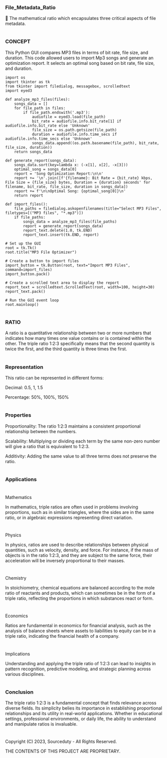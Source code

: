 ### File_Metadata_Ratio

🔢 The mathematical ratio which encapsulates three critical aspects of file metadata.

#

### CONCEPT

This Python GUI compares MP3 files in terms of bit rate, file size, and duration. This code allowed users to import Mp3 songs and generate an optimization report. It selects an optimal song based on bit rate, file size, and duration.

```
import os
import tkinter as tk
from tkinter import filedialog, messagebox, scrolledtext
import eyed3

def analyze_mp3_files(files):
    songs_data = []
    for file_path in files:
        if file_path.endswith('.mp3'):
            audiofile = eyed3.load(file_path)
            bit_rate = audiofile.info.bit_rate[1] if audiofile.info.bit_rate else 'Unknown'
            file_size = os.path.getsize(file_path)
            duration = audiofile.info.time_secs if audiofile.info.time_secs else 'Unknown'
            songs_data.append((os.path.basename(file_path), bit_rate, file_size, duration))
    return songs_data

def generate_report(songs_data):
    songs_data.sort(key=lambda x: (-x[1], x[2], -x[3]))
    optimal_song = songs_data[0]
    report = 'Song Optimization Report:\n\n'
    report += '\n'.join([f'{filename}: Bit Rate = {bit_rate} kbps, File Size = {file_size} bytes, Duration = {duration} seconds' for filename, bit_rate, file_size, duration in songs_data])
    report += f'\n\nOptimal Song: {optimal_song[0]}\n'
    return report

def import_files():
    file_paths = filedialog.askopenfilenames(title="Select MP3 Files", filetypes=[("MP3 files", "*.mp3")])
    if file_paths:
        songs_data = analyze_mp3_files(file_paths)
        report = generate_report(songs_data)
        report_text.delete(1.0, tk.END)
        report_text.insert(tk.END, report)

# Set up the GUI
root = tk.Tk()
root.title("MP3 File Optimizer")

# Create a button to import files
import_button = tk.Button(root, text="Import MP3 Files", command=import_files)
import_button.pack()

# Create a scrolled text area to display the report
report_text = scrolledtext.ScrolledText(root, width=100, height=30)
report_text.pack()

# Run the GUI event loop
root.mainloop()
```

#

### RATIO

A ratio is a quantitative relationship between two or more numbers that indicates how many times one value contains or is contained within the other. The triple ratio 1:2:3 specifically means that the second quantity is twice the first, and the third quantity is three times the first.

#

### Representation

This ratio can be represented in different forms:

Decimal: 0.5, 1, 1.5

Percentage: 50%, 100%, 150%
#
### Properties

Proportionality: The ratio 1:2:3 maintains a consistent proportional relationship between the numbers.

Scalability: Multiplying or dividing each term by the same non-zero number will give a ratio that is equivalent to 1:2:3.

Additivity: Adding the same value to all three terms does not preserve the ratio.
#
### Applications
#
Mathematics

In mathematics, triple ratios are often used in problems involving proportions, such as in similar triangles, where the sides are in the same ratio, or in algebraic expressions representing direct variation.
#
Physics

In physics, ratios are used to describe relationships between physical quantities, such as velocity, density, and force. For instance, if the mass of objects is in the ratio 1:2:3, and they are subject to the same force, their acceleration will be inversely proportional to their masses.
#
Chemistry

In stoichiometry, chemical equations are balanced according to the mole ratio of reactants and products, which can sometimes be in the form of a triple ratio, reflecting the proportions in which substances react or form.
#
Economics

Ratios are fundamental in economics for financial analysis, such as the analysis of balance sheets where assets to liabilities to equity can be in a triple ratio, indicating the financial health of a company.
#
Implications

Understanding and applying the triple ratio of 1:2:3 can lead to insights in pattern recognition, predictive modeling, and strategic planning across various disciplines.
#
### Conclusion

The triple ratio 1:2:3 is a fundamental concept that finds relevance across diverse fields. Its simplicity belies its importance in establishing proportional relationships and its utility in real-world applications. Whether in educational settings, professional environments, or daily life, the ability to understand and manipulate ratios is invaluable.

#

Copyright (C) 2023, Sourceduty - All Rights Reserved.

THE CONTENTS OF THIS PROJECT ARE PROPRIETARY.
